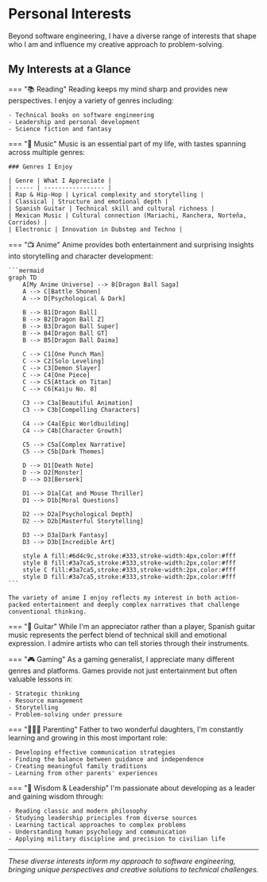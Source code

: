 # Personal Interests

Beyond software engineering, I have a diverse range of interests that shape who I am and influence my creative approach to problem-solving.

## My Interests at a Glance

=== "📚 Reading"
Reading keeps my mind sharp and provides new perspectives. I enjoy a variety of genres including:

    - Technical books on software engineering
    - Leadership and personal development
    - Science fiction and fantasy

=== "🎵 Music"
Music is an essential part of my life, with tastes spanning across multiple genres:

    ### Genres I Enjoy

    | Genre | What I Appreciate |
    | ----- | ----------------- |
    | Rap & Hip-Hop | Lyrical complexity and storytelling |
    | Classical | Structure and emotional depth |
    | Spanish Guitar | Technical skill and cultural richness |
    | Mexican Music | Cultural connection (Mariachi, Ranchera, Norteña, Corridos) |
    | Electronic | Innovation in Dubstep and Techno |

=== "📺 Anime"
Anime provides both entertainment and surprising insights into storytelling and character development:

    ```mermaid
    graph TD
        A[My Anime Universe] --> B[Dragon Ball Saga]
        A --> C[Battle Shonen]
        A --> D[Psychological & Dark]

        B --> B1[Dragon Ball]
        B --> B2[Dragon Ball Z]
        B --> B3[Dragon Ball Super]
        B --> B4[Dragon Ball GT]
        B --> B5[Dragon Ball Daima]

        C --> C1[One Punch Man]
        C --> C2[Solo Leveling]
        C --> C3[Demon Slayer]
        C --> C4[One Piece]
        C --> C5[Attack on Titan]
        C --> C6[Kaiju No. 8]

        C3 --> C3a[Beautiful Animation]
        C3 --> C3b[Compelling Characters]

        C4 --> C4a[Epic Worldbuilding]
        C4 --> C4b[Character Growth]

        C5 --> C5a[Complex Narrative]
        C5 --> C5b[Dark Themes]

        D --> D1[Death Note]
        D --> D2[Monster]
        D --> D3[Berserk]

        D1 --> D1a[Cat and Mouse Thriller]
        D1 --> D1b[Moral Questions]

        D2 --> D2a[Psychological Depth]
        D2 --> D2b[Masterful Storytelling]

        D3 --> D3a[Dark Fantasy]
        D3 --> D3b[Incredible Art]

        style A fill:#6d4c9c,stroke:#333,stroke-width:4px,color:#fff
        style B fill:#3a7ca5,stroke:#333,stroke-width:2px,color:#fff
        style C fill:#3a7ca5,stroke:#333,stroke-width:2px,color:#fff
        style D fill:#3a7ca5,stroke:#333,stroke-width:2px,color:#fff
    ```

    The variety of anime I enjoy reflects my interest in both action-packed entertainment and deeply complex narratives that challenge conventional thinking.

=== "🎸 Guitar"
While I'm an appreciator rather than a player, Spanish guitar music represents the perfect blend of technical skill and emotional expression. I admire artists who can tell stories through their instruments.

=== "🎮 Gaming"
As a gaming generalist, I appreciate many different genres and platforms. Games provide not just entertainment but often valuable lessons in:

    - Strategic thinking
    - Resource management
    - Storytelling
    - Problem-solving under pressure

=== "👨‍👧‍👧 Parenting"
Father to two wonderful daughters, I'm constantly learning and growing in this most important role:

    - Developing effective communication strategies
    - Finding the balance between guidance and independence
    - Creating meaningful family traditions
    - Learning from other parents' experiences

=== "🧠 Wisdom & Leadership"
I'm passionate about developing as a leader and gaining wisdom through:

    - Reading classic and modern philosophy
    - Studying leadership principles from diverse sources
    - Learning tactical approaches to complex problems
    - Understanding human psychology and communication
    - Applying military discipline and precision to civilian life

---

_These diverse interests inform my approach to software engineering, bringing unique perspectives and creative solutions to technical challenges._
